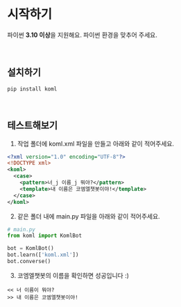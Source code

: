 

# 시작하기

파이썬 **3.10 이상**을 지원해요. 파이썬 환경을 맞추어 주세요.


<br>

## 설치하기
```
pip install koml
```
<br>

## 테스트해보기
1. 작업 폴더에 koml.xml 파일을 만들고 아래와 같이 적어주세요.
```xml
<?xml version="1.0" encoding="UTF-8"?>
<!DOCTYPE xml>
<koml>
  <case>
    <pattern>너_j 이름_j 뭐야?</pattern>
    <template>내 이름은 코엠엘챗봇이야!</template>
  </case>
</koml>
```
2. 같은 폴더 내에 main.py 파일을 아래와 같이 적어주세요.

```python
# main.py
from koml import KomlBot

bot = KomlBot()
bot.learn(['koml.xml'])
bot.converse()
```

3. 코엠엘챗봇의 이름을 확인하면 성공입니다 :)
```
<< 너 이름이 뭐야?
>> 내 이름은 코엠엘챗봇이야!
```



